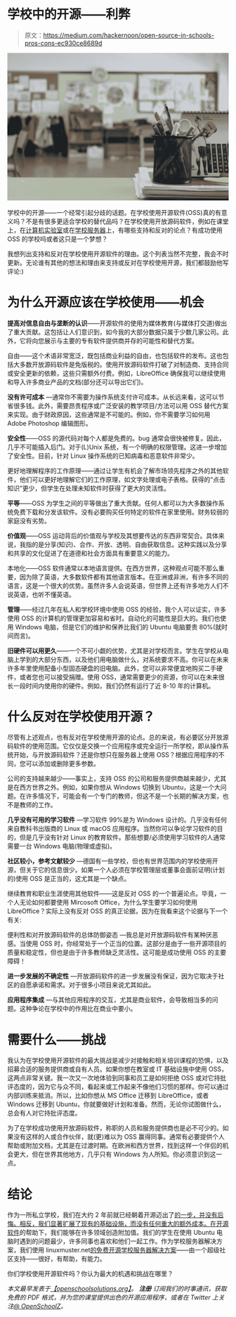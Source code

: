 # 学校中的开源——利弊

> 原文：<https://medium.com/hackernoon/open-source-in-schools-pros-cons-ec930ce8689d>

![](img/d2b1e84b975692d7995a2cedaa85eb58.png)

学校中的开源——一个经常引起分歧的话题。在学校使用开源软件(OSS)真的有意义吗？不是有很多更适合学校的替代品吗？在学校使用开放源码软件，例如在课堂上，在[计算机实验室](https://openschoolsolutions.org/possible-set-computer-lab-less-1500-yes/)或在[学校服务器](https://openschoolsolutions.org/4-linux-school-server-comparison/)上，有哪些支持和反对的论点？有成功使用 OSS 的学校吗或者这只是一个梦想？

我想列出支持和反对在学校使用开源软件的理由。这个列表当然不完整，我会不时更新。无论谁有其他的想法和理由来支持或反对在学校使用开源，我们都鼓励他写评论:)

# 为什么开源应该在学校使用——机会

**提高对信息自由与垄断的认识**——开源软件的使用为媒体教育(与媒体打交道)做出了重大贡献。这包括让人们意识到，如今我的大部分数据只属于少数几家公司。此外，它将向您展示与主要的专有软件提供商并存的可能性和替代方案。

自由——这个术语非常宽泛，既包括商业利益的自由，也包括软件的发布。这也包括大多数开放源码软件是免版税的。使用开放源码软件打破了对制造商、支持合同或安全更新的依赖，这些只需额外付费。例如，LibreOffice 确保我可以继续使用和导入许多商业产品的文档(部分还可以导出它们)。

**没有许可成本** —通常你不需要为操作系统支付许可成本。从长远来看，这可以节省很多钱。此外，需要昂贵程序或广泛安装的教学项目/方法可以用 OSS 替代方案来实现。由于财政原因，这些通常是不可能的。例如，你不需要学习如何用 Adobe Photoshop 编辑图形。

**安全性**——OSS 的源代码对每个人都是免费的。bug 通常会很快被修复。因此，几乎不可能插入后门。对于(L)Unix 系统，有一个明确的权限管理。这进一步增加了安全性。目前，针对 Linux 操作系统的已知病毒和恶意软件非常少。

更好地理解程序的工作原理——通过让学生有机会了解市场领先程序之外的其他软件，他们可以更好地理解它们的工作原理，如文字处理或电子表格。获得的“点击知识”更少，但学生在处理未知软件时获得了更大的灵活性。

**平等**——OSS 为学生之间的平等做出了重大贡献。任何人都可以为大多数操作系统免费下载和分发该软件。没有必要购买任何特定的软件在家里使用。财务较弱的家庭没有劣势。

**价值观**——OSS 运动背后的价值观与学校及其想要传达的东西非常契合。具体来说，我指的是分享(知识)、合作、开放、透明、自由获取信息。这种实践以及分享和共享的文化促进了在道德和社会方面具有重要意义的能力。

本地化——OSS 软件通常以本地语言提供。在西方世界，这种观点可能不那么重要，因为除了英语，大多数软件都有其他语言版本。在亚洲或非洲，有许多不同的语言，这是一个很大的优势。虽然许多人会说英语，但世界上还有许多地方人们不说英语，也听不懂英语。

**管理**——经过几年在私人和学校环境中使用 OSS 的经验，我个人可以证实，许多使用 OSS 的计算机的管理更加容易和省时。自动化的可能性是巨大的。我们也使用 Windows 电脑，但是它们的维护和保养比我们的 Ubuntu 电脑要贵 80%(就时间而言)。

**旧硬件可以用更久**——一个不可小觑的优势，尤其是对学校而言。学生在学校从电脑上学到的大部分东西，以及他们用电脑做什么，对系统要求不高。你可以在未来许多年里使用配备小型固态硬盘的旧电脑。此外，您可以非常便宜地购买二手硬件，或者您也可以接受捐赠。使用 OSS，通常需要更少的资源，你可以在未来很长一段时间内使用你的硬件。例如，我们仍然有运行了近 8-10 年的计算机。

# 什么反对在学校使用开源？

尽管有上述观点，也有反对在学校使用开源的论点。总的来说，有必要区分开放源码软件的使用范围。它仅仅是交换一个应用程序或完全运行一所学校，即从操作系统开始，与开放源码软件？还是你想只在服务器上使用 OSS？根据应用程序的不同，您可以添加或删除更多参数。

公司的支持越来越少——事实上，支持 OSS 的公司和服务提供商越来越少，尤其是在西方世界之外。例如，如果你想从 Windows 切换到 Ubuntu，这是一个大问题。在许多情况下，可能会有一个专门的教师，但这不是一个长期的解决方案，也不是教师的工作。

**几乎没有可用的学习软件** —学习软件 99%是为 Windows 设计的。几乎没有任何来自教科书出版商的 Linux 或 macOS 应用程序。当然你可以争论学习软件的目的，但是几乎没有针对 Linux 的教育软件。那些想要/必须使用学习软件的人通常需要一台 Windows 电脑(物理或虚拟)。

**社区较小，参考文献较少** —德国有一些学校，但也有世界范围内的学校使用开源，但关于它的信息很少。如果一个人必须在学校管理层或董事会面前证明(计划的)使用 OSS 是正当的，这尤其是一个缺点。

继续教育和职业生涯使用其他软件——这是反对 OSS 的一个普遍论点。毕竟，一个人无论如何都要使用 Mircosoft Office，为什么学生要学习如何使用 LibreOffice？实际上没有反对 OSS 的真正论据，因为在我看来这个论据与下一个有关:

便利性和对开放源码软件的总体防御姿态 —我总是对开放源码软件有某种厌恶感。当使用 OSS 时，你经常处于一个正当的位置。这部分是由于一些开源项目的质量和稳定性，但也是由于许多教师缺乏灵活性。这可能是成功使用 OSS 的主要障碍！

**进一步发展的不确定性** —开放源码软件的进一步发展没有保证，因为它取决于社区的自愿承诺和需求。对于很多小项目来说尤其如此。

**应用程序集成** —与其他应用程序的交互，尤其是商业软件，会导致相当多的问题。这种争论在学校中的作用比在商业中要小。

# 需要什么——挑战

我认为在学校使用开源软件的最大挑战是减少对接触和相关培训课程的恐惧，以及招募合适的服务提供商或自有人员。如果你想在教室或 IT 基础设施中使用 OSS，这两点非常关键。我一次又一次地体验到同事和员工是如何拒绝 OSS 或对它持批评态度的，因为它与众不同，看起来或工作起来不像他们习惯的那样。你可以通过内部训练来抵消。所以，比如你想从 MS Office 迁移到 LibreOffice，或者 Windows 迁移到 Ubuntu，你就要做好计划和准备。然而，无论你试图做什么，总会有人对它持批评态度。

为了在学校成功使用开放源码软件，称职的人员和服务提供商也是必不可少的。如果没有这样的人或合作伙伴，就(更)难以为 OSS 赢得同事。通常有必要提供个人帮助或附加文档，尤其是在过渡时期。在欧洲和西方世界，找到这样一个伴侣的机会更大，但在世界其他地方，几乎只有 Windows 为人所知。你必须意识到这一点。

# 结论

作为一所私立学校，我们在大约 2 年前就已经朝着开源迈出了[的一步，并没有后悔。相反，我们显著扩展了现有的基础设施，而没有任何重大的额外成本。在](https://openschoolsolutions.org/how-we-switched-to-open-source-software-in-our-school/)[开源软件](https://openschoolsolutions.org/5-great-open-source-apps-we-use-in-our-school/)的帮助下，我们能够在许多领域创造附加值。我们的学生在使用 Ubuntu 电脑时遇到的问题最少，许多同事也喜欢和他们一起工作。作为学校服务器解决方案，我们使用 linuxmuster.net[的免费开源学校服务器解决方案](https://openschoolsolutions.org/4-linux-school-server-comparison/)——由一个超级社区支持——很好，有帮助，有能力。

你们学校使用开源软件吗？你认为最大的机遇和挑战在哪里？

*本文最早发表于*[*【openschoolsolutions.org】*](https://openschoolsolutions.org/open-source-schools-pros-cons/)*。* ***注册*** *订阅我们的时事通讯，获取免费的 PDF 格式，并为您的课堂提供出色的开源应用程序，或者在 Twitter 上关注*[*@ OpenSchoolZ*](https://twitter.com/OpenSchoolZ)*。*